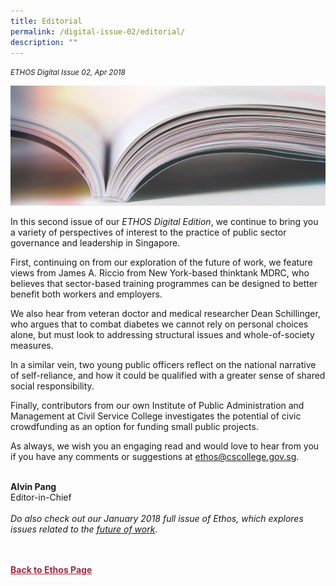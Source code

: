 ```yaml
---
title: Editorial
permalink: /digital-issue-02/editorial/
description: ""
---
```

<style>
	
.author p
{
	font-size: 15px;
	line-height:24px;
}
	
.notestop ol li
{
font-size: 15px;
line-height:22px;
}	
	
.back a
{
	color: #9f2943;
	font-weight: bold;
}

#banner img
{
	width:100%;
}
	
.author
{
margin-top:40px;
padding-bottom:30px;
}		
	
</style>

<em><small>ETHOS Digital Issue 02, Apr 2018</small></em>
<div class="background-image">
<img src="/images/Landing_Banner_Images/knowledge_editorial_banner_01.jpg">
</div>


<p>In this second issue of our <em>ETHOS Digital Edition</em>, we continue to bring you a variety of perspectives of interest to the practice of public sector governance and leadership in Singapore.&nbsp; </p>

<p>First, continuing on from our exploration of the future of work, we feature views from James A. Riccio&nbsp;from New York-based thinktank MDRC, who believes that sector-based training programmes can be designed to better benefit both workers and employers.&nbsp; </p>

<p>We also hear from veteran doctor and medical researcher Dean Schillinger, who argues that to combat diabetes we cannot rely on personal choices alone, but must look to addressing structural issues and whole-of-society measures.&nbsp; </p>

<p>In a similar vein, two young public officers&nbsp;reflect on the national narrative of self-reliance, and how it could be qualified with a greater sense of shared social responsibility. </p>

<p>Finally, contributors from our own Institute of Public Administration and Management at Civil Service College investigates the potential of civic crowdfunding&nbsp;as an option for funding small public projects.</p>

<p>As always, we wish you an engaging read and would love to hear from you if you have any comments or suggestions at <a href="mailto:ethos@cscollege.gov.sg">ethos@cscollege.gov.sg</a>.<br>
<br>
	
<strong>Alvin Pang</strong><br>
Editor-in-Chief<br>
<br>
<em>Do also check out our January 2018 full issue of Ethos, which explores issues related to the <a href="/ethos-issue-18/">future of work</a>.</em> </p>

<br>
<br>	
<div class="back">
<a href="/ethos/">Back to Ethos Page</a>	
</div>